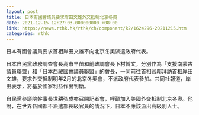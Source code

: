 ```yaml
---
layout: post
title: 日本有國會議員要求岸田文雄外交抵制北京冬奧
date: 2021-12-15 12:27:03.000000000 +08:00
link: https://news.rthk.hk/rthk/ch/component/k2/1624296-20211215.htm
categories: rthk
---
```


日本有國會議員要求首相岸田文雄不向北京冬奧派遣政府代表。

日本自民黨政務調查會長高市早苗和前政調會長下村博文，分別作為「支援南蒙古議員聯盟」和「日本西藏國會議員聯盟」的會長，一同前往首相官邸拜訪首相岸田文雄，要求外交抵制明年2月的北京冬奧會，不派政府代表參加。共同社報道，岸田表示，將基於國家利益作出判斷。

自民黨參議院幹事長世耕弘成亦召開記者會，呼籲加入美國外交抵制北京冬奧。他說，在世界各國都不派遣部長級官員的情況下，日本不應該派出高級別人士。
